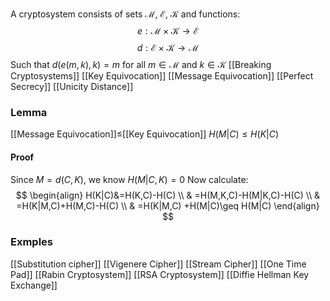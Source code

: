 A cryptosystem consists of sets $\mathcal{M}$, $\mathcal{E}$, $\mathcal{K}$ 
and functions:
$$
e:\mathcal{M}\times \mathcal{K}\to \mathcal{E}
$$
$$
d:\mathcal{E}\times \mathcal{K}\to \mathcal{M}
$$
Such that $d(e(m,k),k)=m$ for all $m\in \mathcal{M}$ and $k\in \mathcal{K}$
[[Breaking Cryptosystems]]
[[Key Equivocation]]
[[Message Equivocation]]
[[Perfect Secrecy]]
[[Unicity Distance]]
### Lemma 
[[Message Equivocation]]$\leq$[[Key Equivocation]]
$H(M|C)\leq H(K|C)$
#### Proof
Since $M=d(C,K)$, we know $H(M|C,K)=0$
Now calculate:
$$
\begin{align}
H(K|C)&=H(K,C)-H(C) \\
 & =H(M,K,C)-H(M|K,C)-H(C) \\
 & =H(K|M,C)+H(M,C)-H(C) \\
 & =H(K|M,C) +H(M|C)\geq H(M|C)
\end{align}
$$


### Exmples
[[Substitution cipher]]
[[Vigenere Cipher]]
[[Stream Cipher]]
[[One Time Pad]]
[[Rabin Cryptosystem]]
[[RSA Cryptosystem]]
[[Diffie Hellman Key Exchange]]
